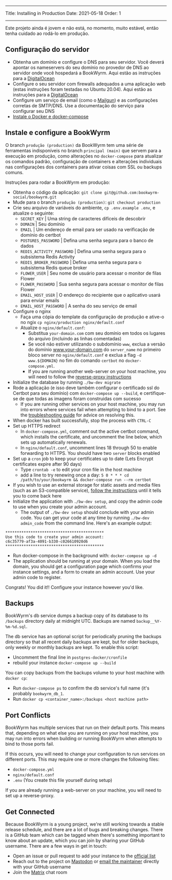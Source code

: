 - - -
Title: Installing in Production Date: 2021-05-18 Order: 1
- - -

Este projeto ainda é jovem e não está, no momento, muito estável, então tenha cuidado ao rodá-lo em produção.

## Configuração do servidor
- Obtenha um domínio e configure o DNS para seu servidor. Você deverá apontar os nameservers do seu domínio no provedor de DNS ao servidor onde você hospedará a BookWyrm. Aqui estão as instruções para a [DigitalOcean](https://www.digitalocean.com/community/tutorials/how-to-point-to-digitalocean-nameservers-from-common-domain-registrars)
- Configure o seu servidor com firewalls adequados a uma aplicação web (estas instruções foram testadas no Ubuntu 20.04). Aqui estão as instruções para a [DigitalOcean](https://www.digitalocean.com/community/tutorials/initial-server-setup-with-ubuntu-20-04)
- Configure um serviço de email (como o [Mailgun](https://documentation.mailgun.com/en/latest/quickstart.html)) e as configurações corretas de SMTP/DNS. Use a documentação do serviço para configurar seu DNS
- [Instale o Docker e docker-compose](https://docs.docker.com/compose/install/)

## Instale e configure a BookWyrm

O branch `produção (production)` da BookWyrm tem uma série de ferramentas indisponíveis no branch `principal (main)` que servem para a execução em produção, como alterações no `docker-compose` para atualizar os comandos padrão, configuração de containers e alterações individuais nas configurações dos containers para ativar coisas com SSL ou backups comuns.

Instruções para rodar a BookWyrm em produção:

- Obtenha o código da aplicação: `git clone git@github.com:bookwyrm-social/bookwyrm.git`
- Mude para o branch `produção (production)`: `git checkout production`
- Crie seu arquivo de variáveis do ambiente, `cp .env.example .env`, e atualize o seguinte:
    - `SECRET_KEY` | Uma string de caracteres difíceis de descobrir
    - `DOMAIN` | Seu domínio
    - `EMAIL` | Um endereço de email para ser usado na verificação de domínio do certbot
    - `POSTGRES_PASSWORD` | Defina uma senha segura para o banco de dados
    - `REDIS_ACTIVITY_PASSWORD` | Defina uma senha segura para o subsistema Redis Activity
    - `REDIS_BROKER_PASSWORD` | Defina uma senha segura para o subsistema Redis queue broker
    - `FLOWER_USER` | Seu nome de usuário para acessar o monitor de filas Flower
    - `FLOWER_PASSWORD` | Sua senha segura para acessar o monitor de filas Flower
    - `EMAIL_HOST_USER` | O endereço do recipiente que o aplicativo usará para enviar emails
    - `EMAIL_HOST_PASSWORD` | A senha do seu serviço de email
- Configure o nginx
    - Faça uma cópia do template da configuração de produção e ative-o no ngix `cp nginx/production nginx/default.conf`
    - Atualize o `nginx/default.conf`:
        - Substitua `your-domain.com` com seu domínio em todos os lugares do arquivo (incluindo as linhas comentadas)
        - Se você não estiver utilizando o subdomínio `www`, exclua a versão do domínio www.your-domain.com do `server_name` no primeiro bloco server no `nginx/default.conf` e exclua a flag `-d www.${DOMAIN}` no fim do comando `certbot` no `docker-compose.yml`.
        - If you are running another web-server on your host machine, you will need to follow the [reverse-proxy instructions](/reverse-proxy.html)
- Initialize the database by running `./bw-dev migrate`
- Rode a aplicação (e isso deve também configurar o certificado ssl do Certbot para seu domínio) com `docker-compose up --build`, e certifique-se de que todas as imagens foram construidas com sucesso
    - If you are running other services on your host machine, you may run into errors where services fail when attempting to bind to a port. See the [troubleshooting guide](#port_conflicts) for advice on resolving this.
- When docker has built successfully, stop the process with `CTRL-C`
- Set up HTTPS redirect
    - In `docker-compose.yml`, comment out the active certbot command, which installs the certificate, and uncomment the line below, which sets up automatically renewals.
    - In `nginx/default.conf`, uncomment lines 18 through 50 to enable forwarding to HTTPS. You should have two `server` blocks enabled
- Set up a `cron` job to keep your certificates up to date (Lets Encrypt certificates expire after 90 days)
    - Type `crontab -e` to edit your cron file in the host machine
    - add a line to try renewing once a day: `5 0 * * * cd /path/to/your/bookwyrm && docker-compose run --rm certbot`
- If you wish to use an external storage for static assets and media files (such as an S3-compatible service), [follow the instructions](/external-storage.html) until it tells you to come back here
- Initialize the application with `./bw-dev setup`, and copy the admin code to use when you create your admin account.
    - The output of `./bw-dev setup` should conclude with your admin code. You can get your code at any time by running `./bw-dev admin_code` from the command line. Here's an example output:

``` { .sh }
*******************************************
Use this code to create your admin account:
c6c35779-af3a-4091-b330-c026610920d6
*******************************************
```

- Run docker-compose in the background with: `docker-compose up -d`
- The application should be running at your domain. When you load the domain, you should get a configuration page which confirms your instance settings, and a form to create an admin account. Use your admin code to register.

Congrats! You did it!! Configure your instance however you'd like.


## Backups

BookWyrm's db service dumps a backup copy of its database to its `/backups` directory daily at midnight UTC. Backups are named `backup__%Y-%m-%d.sql`.

The db service has an optional script for periodically pruning the backups directory so that all recent daily backups are kept, but for older backups, only weekly or monthly backups are kept. To enable this script:

- Uncomment the final line in `postgres-docker/cronfile`
- rebuild your instance `docker-compose up --build`

You can copy backups from the backups volume to your host machine with `docker cp`:

- Run `docker-compose ps` to confirm the db service's full name (it's probably `bookwyrm_db_1`.
- Run `docker cp <container_name>:/backups <host machine path>`

## Port Conflicts

BookWyrm has multiple services that run on their default ports. This means that, depending on what else you are running on your host machine, you may run into errors when building or running BookWyrm when attempts to bind to those ports fail.

If this occurs, you will need to change your configuration to run services on different ports. This may require one or more changes the following files:

- `docker-compose.yml`
- `nginx/default.conf`
- `.env` (You create this file yourself during setup)

If you are already running a web-server on your machine, you will need to set up a reverse-proxy.

## Get Connected

Because BookWyrm is a young project, we're still working towards a stable release schedule, and there are a lot of bugs and breaking changes. There is a GitHub team which can be tagged when there's something important to know about an update, which you can join by sharing your GitHub username. There are a few ways in get in touch:

 - Open an issue or pull request to add your instance to the [official list](https://github.com/bookwyrm-social/documentation/blob/main/content/using_bookwyrm/instances.md)
 - Reach out to the project on [Mastodon](https://tech.lgbt/@bookwyrm) or [email the maintainer](mailto:mousereeve@riseup.net) directly with your GitHub username
 - Join the [Matrix](https://matrix.to/#/#bookwyrm:matrix.org) chat room
